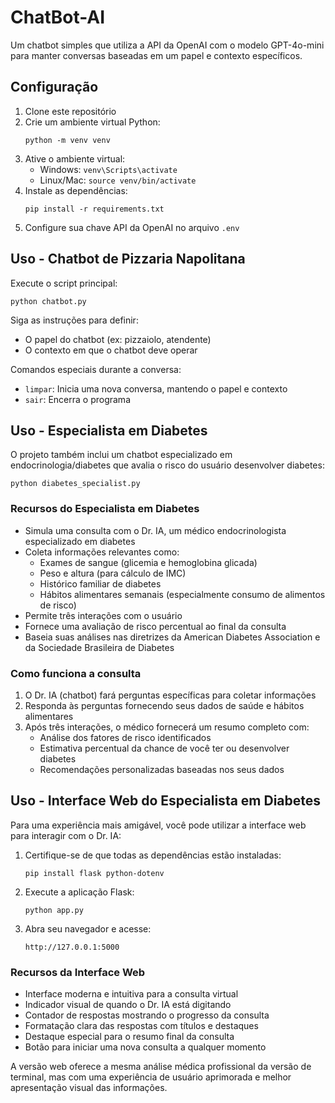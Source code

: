 # ChatBot-AI

Um chatbot simples que utiliza a API da OpenAI com o modelo GPT-4o-mini para manter conversas baseadas em um papel e contexto específicos.

## Configuração

1. Clone este repositório
2. Crie um ambiente virtual Python:
   ```
   python -m venv venv
   ```
3. Ative o ambiente virtual:
   - Windows: `venv\Scripts\activate`
   - Linux/Mac: `source venv/bin/activate`
4. Instale as dependências:
   ```
   pip install -r requirements.txt
   ```
5. Configure sua chave API da OpenAI no arquivo `.env`

## Uso - Chatbot de Pizzaria Napolitana

Execute o script principal:

```
python chatbot.py
```

Siga as instruções para definir:

- O papel do chatbot (ex: pizzaiolo, atendente)
- O contexto em que o chatbot deve operar

Comandos especiais durante a conversa:

- `limpar`: Inicia uma nova conversa, mantendo o papel e contexto
- `sair`: Encerra o programa

## Uso - Especialista em Diabetes

O projeto também inclui um chatbot especializado em endocrinologia/diabetes que avalia o risco do usuário desenvolver diabetes:

```
python diabetes_specialist.py
```

### Recursos do Especialista em Diabetes

- Simula uma consulta com o Dr. IA, um médico endocrinologista especializado em diabetes
- Coleta informações relevantes como:
  - Exames de sangue (glicemia e hemoglobina glicada)
  - Peso e altura (para cálculo de IMC)
  - Histórico familiar de diabetes
  - Hábitos alimentares semanais (especialmente consumo de alimentos de risco)
- Permite três interações com o usuário
- Fornece uma avaliação de risco percentual ao final da consulta
- Baseia suas análises nas diretrizes da American Diabetes Association e da Sociedade Brasileira de Diabetes

### Como funciona a consulta

1. O Dr. IA (chatbot) fará perguntas específicas para coletar informações
2. Responda às perguntas fornecendo seus dados de saúde e hábitos alimentares
3. Após três interações, o médico fornecerá um resumo completo com:
   - Análise dos fatores de risco identificados
   - Estimativa percentual da chance de você ter ou desenvolver diabetes
   - Recomendações personalizadas baseadas nos seus dados

## Uso - Interface Web do Especialista em Diabetes

Para uma experiência mais amigável, você pode utilizar a interface web para interagir com o Dr. IA:

1. Certifique-se de que todas as dependências estão instaladas:

   ```
   pip install flask python-dotenv
   ```

2. Execute a aplicação Flask:

   ```
   python app.py
   ```

3. Abra seu navegador e acesse:
   ```
   http://127.0.0.1:5000
   ```

### Recursos da Interface Web

- Interface moderna e intuitiva para a consulta virtual
- Indicador visual de quando o Dr. IA está digitando
- Contador de respostas mostrando o progresso da consulta
- Formatação clara das respostas com títulos e destaques
- Destaque especial para o resumo final da consulta
- Botão para iniciar uma nova consulta a qualquer momento

A versão web oferece a mesma análise médica profissional da versão de terminal, mas com uma experiência de usuário aprimorada e melhor apresentação visual das informações.
